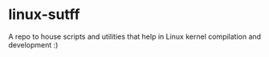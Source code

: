# linux-sutff
A repo to house scripts and utilities that help in Linux kernel compilation and development :)
